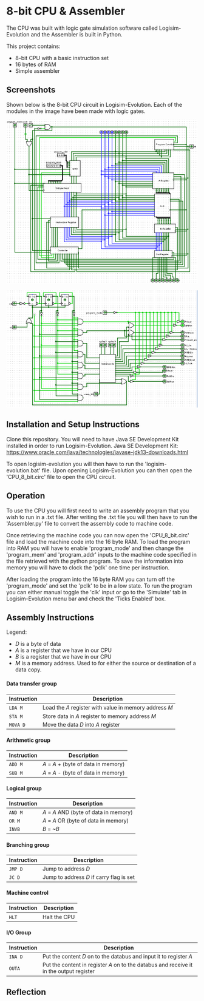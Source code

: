 # 8-bit CPU & Assembler
The CPU was built with logic gate simulation software called Logisim-Evolution and the Assembler is built in Python.

This project contains:
* 8-bit CPU with a basic instruction set
* 16 bytes of RAM
* Simple assembler

## Screenshots
Shown below is the 8-bit CPU circuit in Logisim-Evolution. Each of the modules in the image have been made with logic gates.

![8bitcpu showcase](Screenshots/8bitcpu.PNG)

![Controller showcase](Screenshots/Controller.PNG)

## Installation and Setup Instructions
Clone this repository. You will need to have Java SE Development Kit installed in order to run Logisim-Evolution. Java SE Development Kit: https://www.oracle.com/java/technologies/javase-jdk13-downloads.html

To open logisim-evolution you will then have to run the 'logisim-evolution.bat' file. Upon opening Logisim-Evolution you can then open the 'CPU_8_bit.circ' file to open the CPU circuit.

## Operation
To use the CPU you will first need to write an assembly program that you wish to run in a .txt file. After writing the .txt file you will then have to run the 'Assembler.py' file to convert the assembly code to machine code. 

Once retrieving the machine code you can now open the 'CPU_8_bit.circ' file and load the machine code into the 16 byte RAM. To load the program into RAM you will have to enable 'program_mode' and then change the 'program_mem' and 'program_addr' inputs to the machine code specified in the file retrieved with the python program. To save the information into memory you will have to clock the 'pclk' one time per instruction.

After loading the program into the 16 byte RAM you can turn off the 'program_mode' and set the 'pclk' to be in a low state. To run the program you can either manual toggle the 'clk' input or go to the 'Simulate' tab in Logisim-Evolution menu bar and check the 'Ticks Enabled' box.

## Assembly Instructions

Legend:
* _D_ is a byte of data
* _A_ is a register that we have in our CPU
* _B_ is a register that we have in our CPU
* _M_ is a memory address. Used to for either the source or destination of a data copy.

#### Data transfer group
| Instruction   | Description                                                |
|---------------|------------------------------------------------------------|
| `LDA M`       | Load the _A_ register with value in memory address _M_     |
| `STA M`       | Store data in _A_ register to memory address _M_           |
| `MOVA D`      | Move the data _D_ into _A_ register                        |

#### Arithmetic group
| Instruction   | Description                   		|
|---------------|---------------------------------------|
| `ADD M`       | _A_ = _A_ + (byte of data in memory)	|
| `SUB M`       | _A_ = _A_ - (byte of data in memory)	|

#### Logical group
| Instruction   | Description                            |
|---------------|----------------------------------------|
| `AND M`       | _A_ = _A_ AND (byte of data in memory) |
| `OR M`       	| _A_ = _A_ OR (byte of data in memory)  |
| `INVB`      	| _B_ = _~B_							 |

#### Branching group
| Instruction   | Description                               |
|---------------|-------------------------------------------|
| `JMP D`       | Jump to address _D_     					|
| `JC D`       	| Jump to address _D_ if carry flag is set  |

#### Machine control
| Instruction   | Description      |
|---------------|------------------|
| `HLT`       	| Halt the CPU     |

#### I/O Group
| Instruction   | Description      																			|
|---------------|-------------------------------------------------------------------------------------------|
| `INA D`      	| Put the content _D_ on to the databus and input it to register _A_						| 
| `OUTA`    	| Put the content in register _A_ on to the databus and receive it in the output register   |

## Reflection
